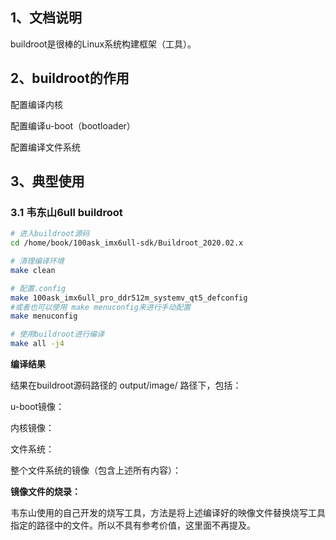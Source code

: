 ## 1、文档说明

buildroot是很棒的Linux系统构建框架（工具）。



## 2、buildroot的作用

配置编译内核

配置编译u-boot（bootloader）

配置编译文件系统



## 3、典型使用

### 3.1 韦东山6ull buildroot

```sh
# 进入buildroot源码
cd /home/book/100ask_imx6ull-sdk/Buildroot_2020.02.x

# 清理编译环境
make clean

# 配置.config
make 100ask_imx6ull_pro_ddr512m_systemv_qt5_defconfig
#或者也可以使用 make menuconfig来进行手动配置
make menuconfig

# 使用buildroot进行编译
make all -j4
```

**编译结果**

结果在buildroot源码路径的 output/image/ 路径下，包括：

u-boot镜像：

内核镜像：

文件系统：

整个文件系统的镜像（包含上述所有内容）：



**镜像文件的烧录：**

韦东山使用的自己开发的烧写工具，方法是将上述编译好的映像文件替换烧写工具指定的路径中的文件。所以不具有参考价值，这里面不再提及。



